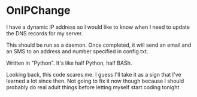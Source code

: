 OnIPChange
==========

I have a dynamic IP address so I would like to know when I need to update the DNS records for my server.

This should be run as a daemon. Once completed, it will send an email and an SMS to an address and number specified in config.txt.

Written in "Python". It's like half Python, half BASh.

Looking back, this code scares me. I guess I'll take it as a sign that I've learned a lot since then. Not going to fix it now though because I should probably do real adult things before letting myself start coding tonight
